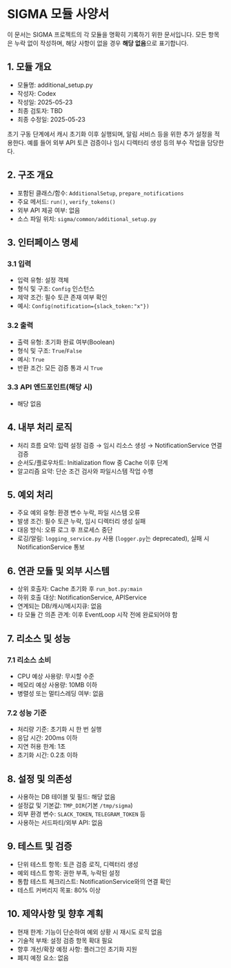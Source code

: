 # SIGMA 모듈 사양서

이 문서는 SIGMA 프로젝트의 각 모듈을 명확히 기록하기 위한 문서입니다. 모든 항목은 누락 없이 작성하며, 해당 사항이 없을 경우 **해당 없음**으로 표기합니다.

## 1. 모듈 개요
* 모듈명: additional_setup.py
* 작성자: Codex
* 작성일: 2025-05-23
* 최종 검토자: TBD
* 최종 수정일: 2025-05-23

초기 구동 단계에서 캐시 초기화 이후 실행되며, 알림 서비스 등을 위한 추가 설정을
적용한다. 예를 들어 외부 API 토큰 검증이나 임시 디렉터리 생성 등의 부수 작업을
담당한다.

## 2. 구조 개요
* 포함된 클래스/함수: `AdditionalSetup`, `prepare_notifications`
* 주요 메서드: `run()`, `verify_tokens()`
* 외부 API 제공 여부: 없음
* 소스 파일 위치: `sigma/common/additional_setup.py`

## 3. 인터페이스 명세
### 3.1 입력
* 입력 유형: 설정 객체
* 형식 및 구조: `Config` 인스턴스
* 제약 조건: 필수 토큰 존재 여부 확인
* 예시: `Config(notification={slack_token:"x"})`

### 3.2 출력
* 출력 유형: 초기화 완료 여부(Boolean)
* 형식 및 구조: `True`/`False`
* 예시: `True`
* 반환 조건: 모든 검증 통과 시 `True`

### 3.3 API 엔드포인트(해당 시)
* 해당 없음

## 4. 내부 처리 로직
* 처리 흐름 요약: 입력 설정 검증 → 임시 리소스 생성 → NotificationService 연결 검증
* 순서도/플로우차트: Initialization flow 중 Cache 이후 단계
* 알고리즘 요약: 단순 조건 검사와 파일시스템 작업 수행

## 5. 예외 처리
* 주요 예외 유형: 환경 변수 누락, 파일 시스템 오류
* 발생 조건: 필수 토큰 누락, 임시 디렉터리 생성 실패
* 대응 방식: 오류 로그 후 프로세스 중단
* 로깅/알림: `logging_service.py` 사용 (`logger.py`는 deprecated), 실패 시 NotificationService 통보

## 6. 연관 모듈 및 외부 시스템
* 상위 호출자: Cache 초기화 후 `run_bot.py:main`
* 하위 호출 대상: NotificationService, APIService
* 연계되는 DB/캐시/메시지큐: 없음
* 타 모듈 간 의존 관계: 이후 EventLoop 시작 전에 완료되어야 함

## 7. 리소스 및 성능
### 7.1 리소스 소비
* CPU 예상 사용량: 무시할 수준
* 메모리 예상 사용량: 10MB 이하
* 병렬성 또는 멀티스레딩 여부: 없음

### 7.2 성능 기준
* 처리량 기준: 초기화 시 한 번 실행
* 응답 시간: 200ms 이하
* 지연 허용 한계: 1초
* 초기화 시간: 0.2초 이하

## 8. 설정 및 의존성
* 사용하는 DB 테이블 및 필드: 해당 없음
* 설정값 및 기본값: `TMP_DIR`(기본 `/tmp/sigma`)
* 외부 환경 변수: `SLACK_TOKEN`, `TELEGRAM_TOKEN` 등
* 사용하는 서드파티/외부 API: 없음

## 9. 테스트 및 검증
* 단위 테스트 항목: 토큰 검증 로직, 디렉터리 생성
* 예외 테스트 항목: 권한 부족, 누락된 설정
* 통합 테스트 체크리스트: NotificationService와의 연결 확인
* 테스트 커버리지 목표: 80% 이상

## 10. 제약사항 및 향후 계획
* 현재 한계: 기능이 단순하여 예외 상황 시 재시도 로직 없음
* 기술적 부채: 설정 검증 항목 확대 필요
* 향후 개선/확장 예정 사항: 플러그인 초기화 지원
* 폐지 예정 요소: 없음
